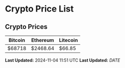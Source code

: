# Crypto Price List

## Crypto Prices
| Bitcoin | Ethereum | Litecoin |
| ------- | -------- | -------- |
| $68718 | $2468.64 | $66.85 |
**Last Updated:** 2024-11-04 11:51 UTC
**Last Updated:** $DATE$
